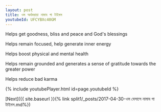 ```yaml
---
layout: post
title: ওম অর্থকরায়া নামায গা টাইমস
youtubeId: UFCYBXc40GM
---
```

 
 
Helps get goodness, bliss and peace and God's blessings
 
Helps remain focused, help generate inner energy 
 
Helps boost physical and mental health 
 
Helps remain grounded and generates a sense of gratitude towards the greater power 
 
Helps reduce bad karma
 
 
 
 


{% include youtubePlayer.html id=page.youtubeId %}
 
[Next]({{ site.baseurl }}{% link  split1/_posts/2017-04-30-ওম যেসাসে নামায গা টাইমস.md%})
 
